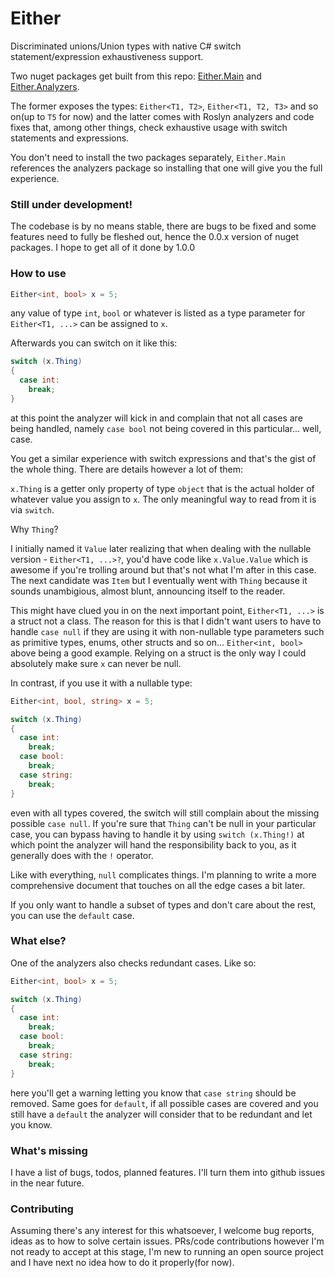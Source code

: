 # Either

Discriminated unions/Union types with native C# switch statement/expression exhaustiveness support.

Two nuget packages get built from this repo: [Either.Main](https://www.nuget.org/packages/Either.Main) and [Either.Analyzers](https://www.nuget.org/packages/Either.Analyzers).

The former exposes the types: `Either<T1, T2>`, `Either<T1, T2, T3>` and so on(up to `T5` for now) and the latter comes with Roslyn analyzers and code fixes that, among other things, check exhaustive usage with switch statements and expressions.

You don't need to install the two packages separately, `Either.Main` references the analyzers package so installing that one will give you the full experience.

### Still under development!
The codebase is by no means stable, there are bugs to be fixed and some features need to fully be fleshed out, hence the 0.0.x version of nuget packages. I hope to get all of it done by 1.0.0

### How to use
```C#
Either<int, bool> x = 5;
```
any value of type `int`, `bool` or whatever is listed as a type parameter for `Either<T1, ...>` can be assigned to `x`.

Afterwards you can switch on it like this:

```C#
switch (x.Thing)
{
  case int:
    break;
}
```

at this point the analyzer will kick in and complain that not all cases are being handled, namely `case bool` not being covered in this particular... well, case.

You get a similar experience with switch expressions and that's the gist of the whole thing. There are details however a lot of them:

`x.Thing` is a getter only property of type `object` that is the actual holder of whatever value you assign to `x`. The only meaningful way to read from it is via `switch`.

Why `Thing`?

I initially named it `Value` later realizing that when dealing with the nullable version - `Either<T1, ...>?`, you'd have code like `x.Value.Value` which is awesome if you're trolling around but that's not what I'm after in this case. The next candidate was `Item` but I eventually went with `Thing` because it sounds unambigious, almost blunt, announcing itself to the reader.

This might have clued you in on the next important point, `Either<T1, ...>` is a struct not a class. The reason for this is that I didn't want users to have to handle `case null` if they are using it with non-nullable type parameters such as primitive types, enums, other structs and so on... `Either<int, bool>` above being a good example. Relying on a struct is the only way I could absolutely make sure `x` can never be null.

In contrast, if you use it with a nullable type:
```C#
Either<int, bool, string> x = 5;

switch (x.Thing)
{
  case int:
    break;
  case bool:
    break;
  case string:
    break;
}
```
even with all types covered, the switch will still complain about the missing possible `case null`. If you're sure that `Thing` can't be null in your particular case, you can bypass having to handle it by using `switch (x.Thing!)` at which point the analyzer will hand the responsibility back to you, as it generally does with the `!` operator.

Like with everything, `null` complicates things. I'm planning to write a more comprehensive document that touches on all the edge cases a bit later.

If you only want to handle a subset of types and don't care about the rest, you can use the `default` case.

### What else?
One of the analyzers also checks redundant cases. Like so:
```C#
Either<int, bool> x = 5;

switch (x.Thing)
{
  case int:
    break;
  case bool:
    break;
  case string:
    break;
}
```
here you'll get a warning letting you know that `case string` should be removed. Same goes for `default`, if all possible cases are covered and you still have a `default` the analyzer will consider that to be redundant and let you know.

### What's missing
I have a list of bugs, todos, planned features. I'll turn them into github issues in the near future.

### Contributing
Assuming there's any interest for this whatsoever, I welcome bug reports, ideas as to how to solve certain issues. PRs/code contributions however I'm not ready to accept at this stage, I'm new to running an open source project and I have next no idea how to do it properly(for now).
